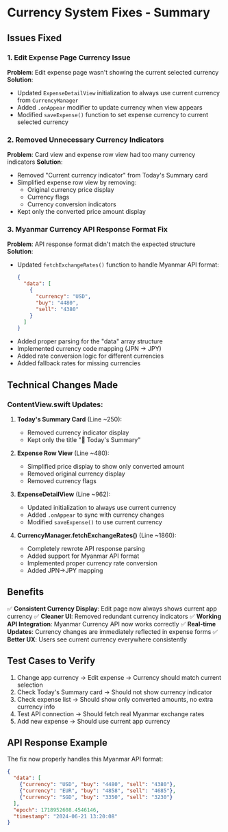 # Currency System Fixes - Summary

## Issues Fixed

### 1. Edit Expense Page Currency Issue
**Problem**: Edit expense page wasn't showing the current selected currency
**Solution**: 
- Updated `ExpenseDetailView` initialization to always use current currency from `CurrencyManager`
- Added `.onAppear` modifier to update currency when view appears
- Modified `saveExpense()` function to set expense currency to current selected currency

### 2. Removed Unnecessary Currency Indicators
**Problem**: Card view and expense row view had too many currency indicators
**Solution**:
- Removed "Current currency indicator" from Today's Summary card
- Simplified expense row view by removing:
  - Original currency price display
  - Currency flags 
  - Currency conversion indicators
- Kept only the converted price amount display

### 3. Myanmar Currency API Response Format Fix
**Problem**: API response format didn't match the expected structure
**Solution**: 
- Updated `fetchExchangeRates()` function to handle Myanmar API format:
  ```json
  {
    "data": [
      {
        "currency": "USD",
        "buy": "4480",
        "sell": "4380"
      }
    ]
  }
  ```
- Added proper parsing for the "data" array structure
- Implemented currency code mapping (JPN → JPY)
- Added rate conversion logic for different currencies
- Added fallback rates for missing currencies

## Technical Changes Made

### ContentView.swift Updates:

1. **Today's Summary Card** (Line ~250):
   - Removed currency indicator display
   - Kept only the title "📅 Today's Summary"

2. **Expense Row View** (Line ~480):
   - Simplified price display to show only converted amount
   - Removed original currency display
   - Removed currency flags

3. **ExpenseDetailView** (Line ~962):
   - Updated initialization to always use current currency
   - Added `.onAppear` to sync with currency changes
   - Modified `saveExpense()` to use current currency

4. **CurrencyManager.fetchExchangeRates()** (Line ~1860):
   - Completely rewrote API response parsing
   - Added support for Myanmar API format
   - Implemented proper currency rate conversion
   - Added JPN→JPY mapping

## Benefits

✅ **Consistent Currency Display**: Edit page now always shows current app currency
✅ **Cleaner UI**: Removed redundant currency indicators
✅ **Working API Integration**: Myanmar Currency API now works correctly
✅ **Real-time Updates**: Currency changes are immediately reflected in expense forms
✅ **Better UX**: Users see current currency everywhere consistently

## Test Cases to Verify

1. Change app currency → Edit expense → Currency should match current selection
2. Check Today's Summary card → Should not show currency indicator
3. Check expense list → Should show only converted amounts, no extra currency info
4. Test API connection → Should fetch real Myanmar exchange rates
5. Add new expense → Should use current app currency

## API Response Example
The fix now properly handles this Myanmar API format:
```json
{
  "data": [
    {"currency": "USD", "buy": "4480", "sell": "4380"},
    {"currency": "EUR", "buy": "4858", "sell": "4685"},
    {"currency": "SGD", "buy": "3350", "sell": "3230"}
  ],
  "epoch": 1718952608.4546146,
  "timestamp": "2024-06-21 13:20:08"
}
```
